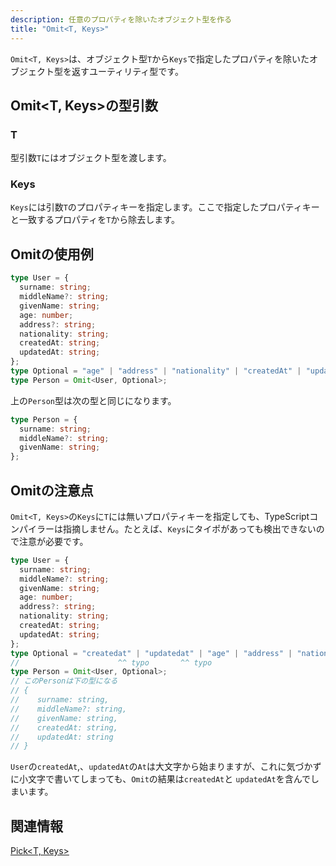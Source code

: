 ```yaml
---
description: 任意のプロパティを除いたオブジェクト型を作る
title: "Omit<T, Keys>"
---
```


`Omit<T, Keys>`は、オブジェクト型`T`から`Keys`で指定したプロパティを除いたオブジェクト型を返すユーティリティ型です。

## Omit&lt;T, Keys>の型引数

### T

型引数`T`にはオブジェクト型を渡します。

### Keys

`Keys`には引数`T`のプロパティキーを指定します。ここで指定したプロパティキーと一致するプロパティを`T`から除去します。

## Omitの使用例

```typescript
type User = {
  surname: string;
  middleName?: string;
  givenName: string;
  age: number;
  address?: string;
  nationality: string;
  createdAt: string;
  updatedAt: string;
};
type Optional = "age" | "address" | "nationality" | "createdAt" | "updatedAt";
type Person = Omit<User, Optional>;
```

上の`Person`型は次の型と同じになります。

```typescript
type Person = {
  surname: string;
  middleName?: string;
  givenName: string;
};
```

## Omitの注意点

`Omit<T, Keys>`の`Keys`に`T`には無いプロパティキーを指定しても、TypeScriptコンパイラーは指摘しません。たとえば、`Keys`にタイポがあっても検出できないので注意が必要です。

```typescript
type User = {
  surname: string;
  middleName?: string;
  givenName: string;
  age: number;
  address?: string;
  nationality: string;
  createdAt: string;
  updatedAt: string;
};
type Optional = "createdat" | "updatedat" | "age" | "address" | "nationality";
//                      ^^ typo       ^^ typo
type Person = Omit<User, Optional>;
// このPersonは下の型になる
// {
//    surname: string,
//    middleName?: string,
//    givenName: string,
//    createdAt: string,
//    updatedAt: string
// }
```

`User`の`createdAt`,、`updatedAt`の`At`は大文字から始まりますが、これに気づかずに小文字で書いてしまっても、`Omit`の結果は`createdAt`と `updatedAt`を含んでしまいます。

## 関連情報

[Pick&lt;T, Keys>](pick.md)
